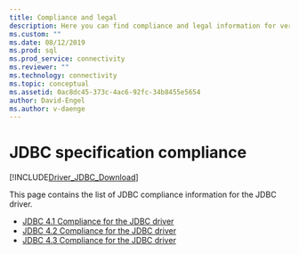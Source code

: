 ```yaml
---
title: Compliance and legal
description: Here you can find compliance and legal information for version 4.x of the JDBC SQL driver.
ms.custom: ""
ms.date: 08/12/2019
ms.prod: sql
ms.prod_service: connectivity
ms.reviewer: ""
ms.technology: connectivity
ms.topic: conceptual
ms.assetid: 0ac8dc45-373c-4ac6-92fc-34b8455e5654
author: David-Engel
ms.author: v-daenge
---
```

# JDBC specification compliance

[!INCLUDE[Driver_JDBC_Download](../../includes/driver_jdbc_download.md)]

 This page contains the list of JDBC compliance information for the JDBC driver.

* [JDBC 4.1 Compliance for the JDBC driver](jdbc-4-1-compliance-for-the-jdbc-driver.md)
* [JDBC 4.2 Compliance for the JDBC driver](jdbc-4-2-compliance-for-the-jdbc-driver.md)
* [JDBC 4.3 Compliance for the JDBC driver](jdbc-4-3-compliance-for-the-jdbc-driver.md)
